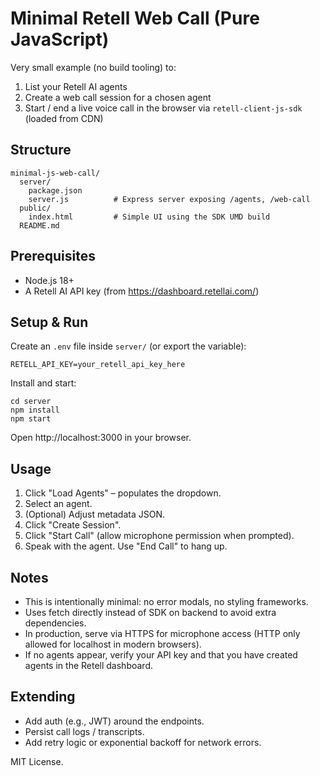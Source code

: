 # Minimal Retell Web Call (Pure JavaScript)

Very small example (no build tooling) to:

1. List your Retell AI agents
2. Create a web call session for a chosen agent
3. Start / end a live voice call in the browser via `retell-client-js-sdk` (loaded from CDN)

## Structure
```
minimal-js-web-call/
  server/
    package.json
    server.js          # Express server exposing /agents, /web-call
  public/
    index.html         # Simple UI using the SDK UMD build
  README.md
```

## Prerequisites
- Node.js 18+
- A Retell AI API key (from https://dashboard.retellai.com/)

## Setup & Run

Create an `.env` file inside `server/` (or export the variable):
```
RETELL_API_KEY=your_retell_api_key_here
```
Install and start:
```
cd server
npm install
npm start
```
Open http://localhost:3000 in your browser.

## Usage
1. Click "Load Agents" – populates the dropdown.
2. Select an agent.
3. (Optional) Adjust metadata JSON.
4. Click "Create Session".
5. Click "Start Call" (allow microphone permission when prompted).
6. Speak with the agent. Use "End Call" to hang up.

## Notes
- This is intentionally minimal: no error modals, no styling frameworks.
- Uses fetch directly instead of SDK on backend to avoid extra dependencies.
- In production, serve via HTTPS for microphone access (HTTP only allowed for localhost in modern browsers).
- If no agents appear, verify your API key and that you have created agents in the Retell dashboard.

## Extending
- Add auth (e.g., JWT) around the endpoints.
- Persist call logs / transcripts.
- Add retry logic or exponential backoff for network errors.

MIT License.
